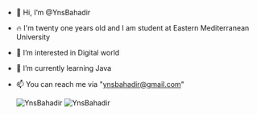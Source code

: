 - 👋 Hi, I’m @YnsBahadir
- 🔥 I'm twenty one years old and I am student at Eastern Mediterranean University
- 👀 I’m interested in Digital world
- 🌱 I’m currently learning Java
- 📫 You can reach me via "ynsbahadir@gmail.com"


  <img src="https://github-readme-stats.vercel.app/api?username=YnsBahadir&show_icons=true&count_private=true&theme=onedark&hide_border=true&bg_color=00000000" alt="YnsBahadir" />
  <img src="https://github-readme-stats.vercel.app/api/top-langs/?username=YnsBahadir&layout=donut&theme=onedark&hide_border=true&bg_color=00000000" alt="YnsBahadir" />
